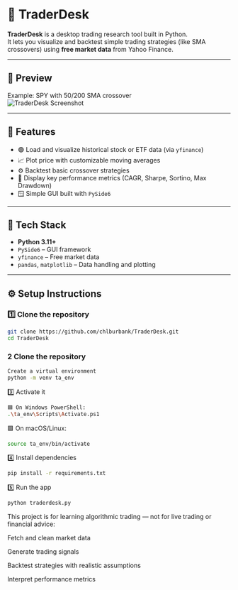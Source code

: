 # 🧠 TraderDesk

**TraderDesk** is a desktop trading research tool built in Python.  
It lets you visualize and backtest simple trading strategies (like SMA crossovers) using **free market data** from Yahoo Finance.

---

## 📸 Preview
Example: SPY with 50/200 SMA crossover  
![TraderDesk Screenshot](docs/screenshot.png)

---

## 🚀 Features
- 🟢 Load and visualize historical stock or ETF data (via `yfinance`)
- 📈 Plot price with customizable moving averages
- ⚙️ Backtest basic crossover strategies
- 🧮 Display key performance metrics (CAGR, Sharpe, Sortino, Max Drawdown)
- 🪟 Simple GUI built with `PySide6`

---

## 🧩 Tech Stack
- **Python 3.11+**
- `PySide6` – GUI framework  
- `yfinance` – Free market data  
- `pandas`, `matplotlib` – Data handling and plotting  

---

## ⚙️ Setup Instructions

### 1️⃣ Clone the repository
```bash
git clone https://github.com/chlburbank/TraderDesk.git
cd TraderDesk
```

### 2 Clone the repository
```bash
Create a virtual environment
python -m venv ta_env
```

3️⃣ Activate it
```bash
🟦 On Windows PowerShell:
.\ta_env\Scripts\Activate.ps1
```

🟩 On macOS/Linux:
```bash
source ta_env/bin/activate
```

4️⃣ Install dependencies
```bash
pip install -r requirements.txt
```

5️⃣ Run the app
```bash
python traderdesk.py
```

This project is for learning algorithmic trading — not for live trading or financial advice:

Fetch and clean market data

Generate trading signals

Backtest strategies with realistic assumptions

Interpret performance metrics
